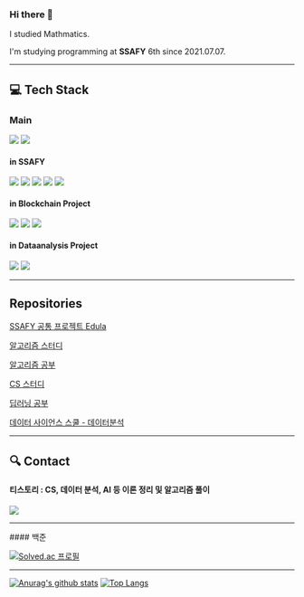 ### Hi there 👋

I studied Mathmatics.

I'm studying programming at **SSAFY** 6th since 2021.07.07.

<hr>

## :computer: Tech Stack

### Main
<img src="https://img.shields.io/badge/Python-3766AB?style=for-the-badge&logoWidth=30&logo=Python&logoColor=white"/></a>
<img src="https://img.shields.io/badge/MySQL-4479A1?style=for-the-badge&logoWidth=30&logo=MySQL&logoColor=white"/></a>

#### in SSAFY
<img src="https://img.shields.io/badge/Django-092E20?style=for-the-badge&logoWidth=30&logo=Django&logoColor=white"/></a>
<img src="https://img.shields.io/badge/HTML5-E34F26?style=for-the-badge&logoWidth=30&logo=HTML&logoColor=white"/></a>
<img src="https://img.shields.io/badge/CSS3-1572B6?style=for-the-badge&logoWidth=30&logo=CSS&logoColor=white"/></a>
<img src="https://img.shields.io/badge/JavaScript-F7DF1E??style=for-the-badge&logoWidth=30&logo=JavaScript&logoColor=white"/></a>
<img src="https://img.shields.io/badge/Vue.js-4FC08D?style=for-the-badge&logoWidth=30&logo=Vue.js&logoColor=white"/></a>

#### in Blockchain Project
<img src="https://img.shields.io/badge/Go-00ADD8?style=for-the-badge&logoWidth=30&logo=Go&logoColor=white"/></a>
<img src="https://img.shields.io/badge/Solidity-363636?style=for-the-badge&logoWidth=30&logo=Solidity&logoColor=white"/></a>
<img src="https://img.shields.io/badge/React-61DAFB?style=for-the-badge&logoWidth=30&logo=React&logoColor=white"/></a>

#### in Dataanalysis Project
<img src="https://img.shields.io/badge/pandas-150458?style=for-the-badge&logoWidth=30&logo=pandas&logoColor=white"/></a>
<img src="https://img.shields.io/badge/TensorFlow-FF6F00?style=for-the-badge&logoWidth=30&logo=TensorFlow&logoColor=white"/></a>

<hr>

## Repositories

[SSAFY 공통 프로젝트 Edula](https://github.com/minicks/Edula)

[알고리즘 스터디](https://github.com/mintropy/algorithm_pulzo)

[알고리즘 공부](https://github.com/minicks/-Algorithm_Study)

[CS 스터디](https://github.com/minicks/cs_pulzo)

[딥러닝 공부](https://github.com/minicks/Deeplearning)

[데이터 사이언스 스쿨 - 데이터분석](https://github.com/minicks/Datascience__school)
  
<hr>

## :mag: Contact
#### 티스토리 : CS, 데이터 분석, AI 등 이론 정리 및 알고리즘 풀이 

[<img src="https://img.shields.io/badge/Tistory-092E20?style=for-the-badge&logoWidth=30"/></a>](https://h-study.tistory.com/)
 


<hr>
#### 백준

[![Solved.ac
프로필](http://mazassumnida.wtf/api/v2/generate_badge?boj=xorbs578)](https://solved.ac/xorbs578) 

<hr>

[![Anurag's github stats](https://github-readme-stats.vercel.app/api?username=minicks)](https://github.com/anuraghazra/github-readme-stats)
[![Top Langs](https://github-readme-stats.vercel.app/api/top-langs/?username=minicks&layout=compact)](https://github.com/anuraghazra/github-readme-stats)




<!--
**minicks/minicks** is a ✨ _special_ ✨ repository because its `README.md` (this file) appears on your GitHub profile.

Here are some ideas to get you started:

- 🔭 I’m currently working on ...
- 🌱 I’m currently learning ...
- 👯 I’m looking to collaborate on ...
- 🤔 I’m looking for help with ...
- 💬 Ask me about ...
- 📫 How to reach me: ...
- 😄 Pronouns: ...
- ⚡ Fun fact: ...
-->

